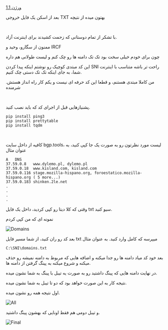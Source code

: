 [ورژن 1.1](https://github.com/NoAnyNameForMe/SNI-Checker/releases/tag/python)

بعد از اسکن یک فایل خروجی TXT بهتون میده از نتیچه

<br />

با تشکر از تمام دوستانی که زحمت کشیدند برای اینترنت آزاد.

ممنون از سگارو، وحید و IRCF

چون برای خودم خیلی سخت بود تک تک دامنه ها رو چک کنم و لیست طولانی هم داره

این کد مبتدی کوچیک رو نوشتم اینکه پیدا کردن SNI راحت تر باشه متناسب با اینترنت شما، به جای اینکه تک تک دستی چک کنیم.

من کاملا مبتدی هستنم، و قطعا این کد حرفه ای نیست و یکم کار راه انداز هستش. شرمنده

<br />


پشنیازهایی قبل از اجرای کد که باید نصب کنید.

	pip install ping3
 	pip install prettytable
  	pip install tqdm

<br />

کافیه از داخل سایت bgp.tools، لیست مورد نظرتون رو به صورت یک جا کپی کنید، به عنوان مثال

	A	DNS
	37.59.0.8	www.dylemo.pl, dylemo.pl
	37.59.0.18	www.kisland.com, kisland.com
	37.59.0.116	stage.mozilla-hispano.org, foroestatico.mozilla-hispano.org ( 5 more...)
	37.59.0.183	shinken.2le.net
 	.
	.
 	.
  	.


وقتی که کلا دیتا رو کپی کردید، داخل یک فایل txt سیو کنید.

نمونه ای که من کپی کردم

![Domains](https://github.com/NoAnyNameForMe/SNI-Checker/assets/137012307/65fd6fcf-5ad2-4968-be78-26a7e277a8d2)

بعد کد رو ران کنید، از شما مسیر فایل txt میپرسه که کامل وارد کنید. به عنوان مثال

	C:\SNI\domains.txt

بعد خود کد میاد دامنه ها رو جدا میکنه و اضافه هایی که مربوط به دامنه نمیشه رو حذف میکنه و شروع میکنه به پینگ گرفتن از دامنه ها.

در نهایت دامنه هایی که پینگ داشتید رو به صورت یه تیبل با پینگ به شما نشون میده.

نتیجه کار به این صورت خواهد بود که دو تا تیبل به شما نشون میده.

اول نتیجه همه رو نشون میده.

![All](https://github.com/NoAnyNameForMe/SNI-Checker/assets/137012307/38273896-1187-422b-8f58-6d1a41472a47)

و تیبل دومی هم فقط اونایی که بهشون پینگ داشتید.

![Final](https://github.com/NoAnyNameForMe/SNI-Checker/assets/137012307/8ebe2aaf-a16f-41fc-bbab-d619e05e5996)
